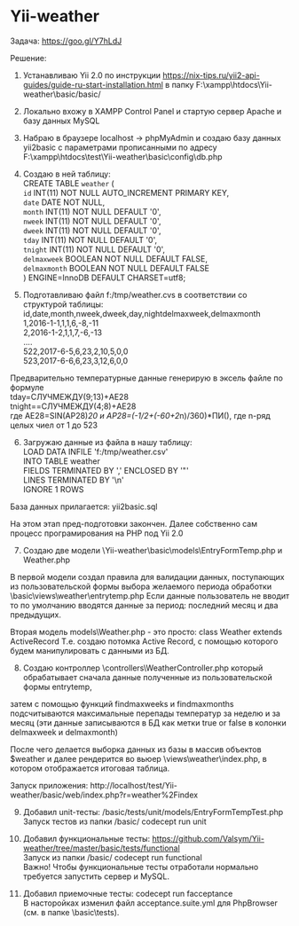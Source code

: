 # Yii-weather

Задача: https://goo.gl/Y7hLdJ

Решение:

1. Устанавливаю Yii 2.0  по инструкции https://nix-tips.ru/yii2-api-guides/guide-ru-start-installation.html
в папку F:\xampp\htdocs\Yii-weather\basic\/basic/

2. Локально вхожу в XAMPP Control Panel и стартую сервер Apache и базу данных MySQL

3. Набраю в браузере localhost -> phpMyAdmin и создаю базу данных yii2basic с параметрами прописанными по адресу F:\xampp\htdocs\test\Yii-weather\basic\config\db.php

4. Создаю в ней таблицу:<br/>
CREATE TABLE `weather` (<br/>
  `id` INT(11) NOT NULL AUTO_INCREMENT PRIMARY KEY,<br/>
  `date` DATE NOT NULL,<br/>
  `month` INT(11) NOT NULL DEFAULT '0',<br/>
  `nweek` INT(11) NOT NULL DEFAULT '0',<br/>
  `dweek` INT(11) NOT NULL DEFAULT '0',<br/>
  `tday` INT(11) NOT NULL DEFAULT '0',<br/>
  `tnight` INT(11) NOT NULL DEFAULT '0',<br/>
  `delmaxweek` BOOLEAN NOT NULL DEFAULT FALSE,<br/>
  `delmaxmonth` BOOLEAN NOT NULL DEFAULT FALSE<br/>
) ENGINE=InnoDB DEFAULT CHARSET=utf8;

5. Подготавливаю файл f:/tmp/weather.cvs в соответствии со структурой таблицы:<br/>
id,date,month,nweek,dweek,day,nightdelmaxweek,delmaxmonth<br/>
1,2016-1-1,1,1,6,-8,-11<br/>
2,2016-1-2,1,1,7,-6,-13<br/>
....<br/>
522,2017-6-5,6,23,2,10,5,0,0<br/>
523,2017-6-6,6,23,3,12,6,0,0<br/>

Предварительно температурные данные генерирую в эксель файле по формуле <br/>
tday=СЛУЧМЕЖДУ(9;13)+AE28 <br/>
tnight==СЛУЧМЕЖДУ(4;8)+AE28<br/>
где AE28=SIN(AP28)*20 и AP28=(-1/2+(-60+2*n)/360)*ПИ(), где n-ряд целых чиел от 1 до 523<br/>

6. Загружаю данные из файла в нашу таблицу:<br/>
LOAD DATA INFILE 'f:/tmp/weather.csv'<br/>
INTO TABLE weather<br/>
FIELDS TERMINATED BY ',' ENCLOSED BY '"'<br/>
LINES TERMINATED BY '\n'<br/>
IGNORE 1 ROWS<br/>

База данных прилагается: yii2basic.sql

На этом этап пред-подготовки закончен. Далее собственно сам процесс програмирования на PHP под Yii 2.0

7. Создаю две модели \Yii-weather\basic\models\EntryFormTemp.php и Weather.php

В первой модели создал правила для валидации данных, поступающих из пользовательской формы выбора желаемого периода обработки \basic\views\weather\entrytemp.php Если данные пользователь не вводит то по умолчанию вводятся данные за период: последний месяц и два предыдущих. 

Вторая модель models\Weather.php - это просто: class Weather extends ActiveRecord 
Т.е. создаю потомка Active Record, с помощью которого будем манипулировать с данными из БД.

8. Создаю контроллер \controllers\WeatherController.php
который обрабатывает сначала данные полученные из пользовательской формы entrytemp,
 
затем с помощью функций findmaxweeks и findmaxmonths подсчитываются максимальные перепады температур за неделю и за месяц (эти данные записываются в БД как метки true or false в колонки delmaxweek и delmaxmonth)

После чего делается выборка данных из базы в массив объектов $weather и далее рендерится во вьюер \views\weather\index.php, в котором отображается итоговая таблица.

Запуск приложения: http://localhost/test/Yii-weather/basic/web/index.php?r=weather%2Findex

9. Добавил unit-тесты: /basic/tests/unit/models/EntryFormTempTest.php<br/>
Запуск тестов из папки /basic/  codecept run unit

10. Добавил функциональные тесты: https://github.com/Valsym/Yii-weather/tree/master/basic/tests/functional<br/>
Запуск из папки /basic/  codecept run functional<br/>
Важно! Чтобы функциональные тесты отработали нормально требуется запустить сервер и MySQL.

11. Добавил приемочные тесты: codecept run facceptance<br/>
В насторойках изменил файл acceptance.suite.yml для PhpBrowser (см. в папке \basic\tests).


